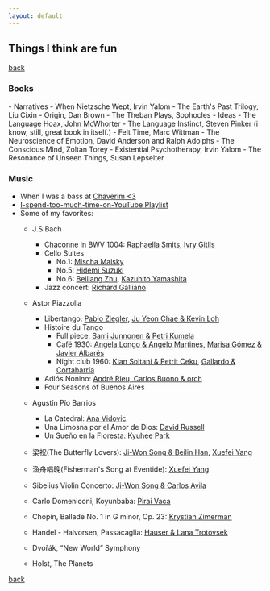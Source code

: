 ```yaml
---
layout: default
---
```


## Things I think are fun

[back](./)

<h3>Books</h3>
- Narratives
  - When Nietzsche Wept, Irvin Yalom
  - The Earth's Past Trilogy, Liu Cixin
  - Origin, Dan Brown
  - The Theban Plays, Sophocles
- Ideas
  - The Language Hoax, John McWhorter
  - The Language Instinct, Steven Pinker (i know, still, great book in itself.)
  - Felt Time, Marc Wittman
  - The Neuroscience of Emotion, David Anderson and Ralph Adolphs
  - The Conscious Mind, Zoltan Torey
  - Existential Psychotherapy, Irvin Yalom
  - The Resonance of Unseen Things, Susan Lepselter



<h3>Music</h3>  

- When I was a bass at [Chaverim <3](https://youtu.be/rIxN-ESt-7o)
- [I-spend-too-much-time-on-YouTube Playlist](https://www.youtube.com/playlist?list=LLlcu4nFtPGR8_RTAaparquA)
- Some of my favorites:
  - J.S.Bach
    - Chaconne in BWV 1004: [Raphaella Smits](https://youtu.be/Jcy7E4uHYK8), [Ivry Gitlis](https://youtu.be/bh8pKgwapSA)
    - Cello Suites
      - No.1: [Mischa Maisky](https://youtu.be/mGQLXRTl3Z0)
      - No.5: [Hidemi Suzuki](https://youtu.be/zEHXTrJb3HQ)
      - No.6: [Beiliang Zhu](https://youtu.be/LdfGd7y0IUA), [Kazuhito Yamashita](https://youtu.be/9yfqEl4TCdg)
    - Jazz concert: [Richard Galliano](https://youtu.be/GyrM5YmXGJI)      

  - Astor Piazzolla
    - Libertango: [Pablo Ziegler](https://youtu.be/nZ51cLI4PIU), [Ju Yeon Chae & Kevin Loh](https://youtu.be/8-3j-6shy2w)
    - Histoire du Tango
      - Full piece: [Sami Junnonen & Petri Kumela](https://youtu.be/QH2c1wSVpe0)
      - Café 1930: [Angela Longo & Angelo Martines](https://youtu.be/haC5szvpLGc), [Marisa Gómez & Javier Albarés](https://youtu.be/t3OAC2M64vA)
      - Night club 1960: [Kian Soltani & Petrit Ceku](https://youtu.be/SB7RrVsDvmY), [Gallardo & Cortabarría](https://youtu.be/zP-Gz1hL7a0)
    - Adiós Nonino: [André Rieu, Carlos Buono & orch](https://youtu.be/wyRpAat5oz0)
    - Four Seasons of Buenos Aires

  - Agustín Pío Barrios
    - La Catedral: [Ana Vidovic](https://youtu.be/KCE5aPnB5aI)
    - Una Limosna por el Amor de Dios: [David Russell](https://youtu.be/MTIhlf85zTc)
    - Un Sueño en la Floresta: [Kyuhee Park](https://youtu.be/fU-RJD9qRlU)

  - 梁祝(The Butterfly Lovers): [Ji-Won Song & Beilin Han](https://youtu.be/ysrHJMxgisA), [Xuefei Yang](https://youtu.be/Ai2Ci3q7wHo)
  - 渔舟唱晚(Fisherman's Song at Eventide): [Xuefei Yang](https://youtu.be/sqINGJCi390)
  - Sibelius Violin Concerto: [Ji-Won Song & Carlos Avila](https://youtu.be/iTZjuk7-3gs)
  - Carlo Domeniconi, Koyunbaba: [Pirai Vaca](https://youtu.be/ERLdUSQOby8)
  - Chopin, Ballade No. 1 in G minor, Op. 23: [Krystian Zimerman](https://youtu.be/Ce8p0VcTbuA)
  - Handel - Halvorsen, Passacaglia: [Hauser & Lana Trotovsek](https://youtu.be/EOTykAFBWS4)
  - Dvořák, “New World” Symphony
  - Holst, The Planets    
<!---
Café 1930 by [Chloe Chua & Kevin Loh](https://youtu.be/z1_6EnZoSro)
Oblivion by [Antonio Martin & Marisa Gomez](https://youtu.be/d6ymUhluDsQ)
Piazzolla [Richard Galliano](https://youtu.be/mAhebGhFCzc)
[Sergey Malov](https://youtu.be/wbH3JYfRjOQ)
[Yuki Janke & Emanuele Segre](https://youtu.be/RbnAKvNuk0M)
Full suites: [Yo-Yo Ma](https://youtu.be/Nu9MDqGhIak)
Capriccio Diabolico: [Kazuhito Yamashita](https://youtu.be/PQX4EKXks5g)
--->



[back](./)
